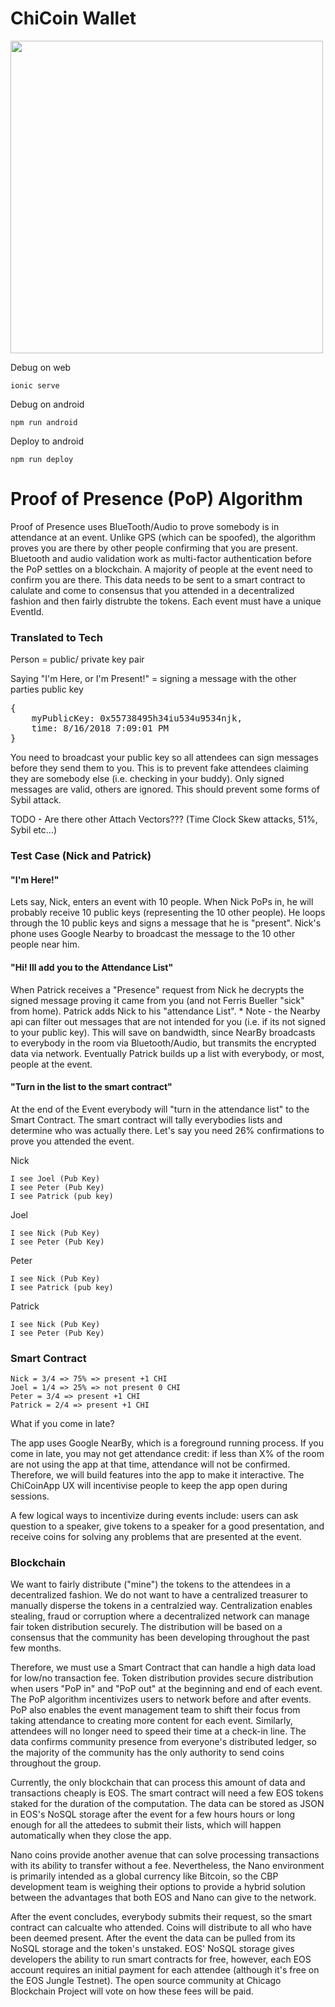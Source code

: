 ChiCoin Wallet
==============

<img height="500px" src="https://raw.githubusercontent.com/ntheile/chicoinapp/master/src/assets/img/app.jpg"/>

Debug on web

`ionic serve`

Debug on android

`npm run android`

Deploy to android

`npm run deploy`

Proof of Presence (PoP) Algorithm
=============================
Proof of Presence uses BlueTooth/Audio to prove somebody is in attendance at an event. Unlike GPS (which can be spoofed), the algorithm proves you are there by other people confirming that you are present. Bluetooth and audio validation work as multi-factor authentication before the PoP settles on a blockchain. A majority of people at the event need to confirm you are there. This data needs to be sent to a smart contract to calulate and come to consensus that you attended in a decentralized fashion and then fairly distrubte the tokens. Each event must have a unique EventId. 

### Translated to Tech

Person =  public/ private key pair 

Saying "I'm Here, or I'm Present!" = signing a message with the other parties public key
<pre>
{
	myPublicKey: 0x55738495h34iu534u9534njk,
	time: 8/16/2018 7:09:01 PM
}
</pre>

You need to broadcast your public key so all attendees can sign messages before they send them to you. This is to prevent fake attendees claiming they are somebody else (i.e. checking in your buddy).  Only signed messages are valid, others are ignored. This should prevent some forms of Sybil attack.

TODO - Are there other Attach Vectors??? (Time Clock Skew attacks, 51%, Sybil etc...)

### Test Case (Nick and Patrick)

####  "I'm Here!"

Lets say, Nick, enters an event with 10 people. When Nick PoPs in, he will probably receive 10 public keys (representing the 10 other people). He loops through the 10 public keys and signs a message that he is "present". Nick's phone uses Google Nearby to broadcast the message to the 10 other people near him. 

#### "Hi! Ill add you to the Attendance List"
When Patrick receives a "Presence" request from Nick he decrypts the signed message proving it came from you (and not Ferris Bueller "sick" from home). Patrick adds Nick to his "attendance List". * Note - the Nearby api can filter out messages that are not intended for you (i.e. if its not signed to your public key). This will save on bandwidth, since NearBy broadcasts to everybody in the room via Bluetooth/Audio, but transmits the encrypted data via network. Eventually 
Patrick builds up a list with everybody, or most, people at the event. 

#### "Turn in the list to the smart contract"
At the end of the Event everybody will "turn in the attendance list" to the Smart Contract. The smart contract will tally everybodies lists and determine who was actually there. Let's say you need 26% confirmations to prove you attended the event. 


Nick

    I see Joel (Pub Key)
    I see Peter (Pub Key)
    I see Patrick (pub key)

Joel

    I see Nick (Pub Key)
    I see Peter (Pub Key)

Peter

    I see Nick (Pub Key)
    I see Patrick (pub key)

Patrick

    I see Nick (Pub Key)
    I see Peter (Pub Key)


### Smart Contract

    Nick = 3/4 => 75% => present +1 CHI
    Joel = 1/4 => 25% => not present 0 CHI
    Peter = 3/4 => present +1 CHI
    Patrick = 2/4 => present +1 CHI

What if you come in late?

The app uses Google NearBy, which is a foreground running process. If you come in late, you may not get attendance credit: if less than X% of the room are not using the app at that time, attendance will not be confirmed. Therefore, we will build features into the app to make it interactive. The ChiCoinApp UX will incentivise people to keep the app open during sessions. 

A few logical ways to incentivize during events include: users can ask question to a speaker, give tokens to a speaker for a good presentation, and receive coins for solving any problems that are presented at the event. 


### Blockchain
We want to fairly distribute ("mine") the tokens to the attendees in a decentralized fashion. We do not want to have a centralized treasurer to manually disperse the tokens in a centralzied way. Centralization enables stealing, fraud or corruption where a decentralized network can manage fair token distribution securely. The distribution will be based on a consensus that the community has been developing throughout the past few months.

Therefore, we must use a Smart Contract that can handle a high data load for low/no transaction fee. Token distribution provides secure distribution when users "PoP in" and "PoP out" at the beginning and end of each event. The PoP algorithm incentivizes users to network before and after events. PoP also enables the event management team to shift their focus from taking attendance to creating more content for each event. Similarly, attendees will no longer need to speed their time at a check-in line. The data confirms community presence from everyone's distributed ledger, so the majority of the community has the only authority to send coins throughout the group.

Currently, the only blockchain that can process this amount of data and transactions cheaply is EOS. The smart contract will need a few EOS tokens staked for the duration of the computation. The data can be stored as JSON in EOS's NoSQL storage after the event for a few hours hours or long enough for all the attedees to submit their lists, which will happen automatically when they close the app.

Nano coins provide another avenue that can solve processing transactions with its ability to transfer without a fee. Nevertheless, the Nano environment is primarily intended as a global currency like Bitcoin, so the CBP development team is weighing their options to provide a hybrid solution between the advantages that both EOS and Nano can give to the network.

After the event concludes, everybody submits their request, so the smart contract can calcualte who attended. Coins will distribute to all who have been deemed present. After the event the data can be pulled from its NoSQL storage and the token's unstaked. EOS' NoSQL storage gives developers the ability to run smart contracts for free, however, each EOS account requires an initial payment for each attendee (although it's free on the EOS Jungle Testnet). The open source community at Chicago Blockchain Project will vote on how these fees will be paid.
